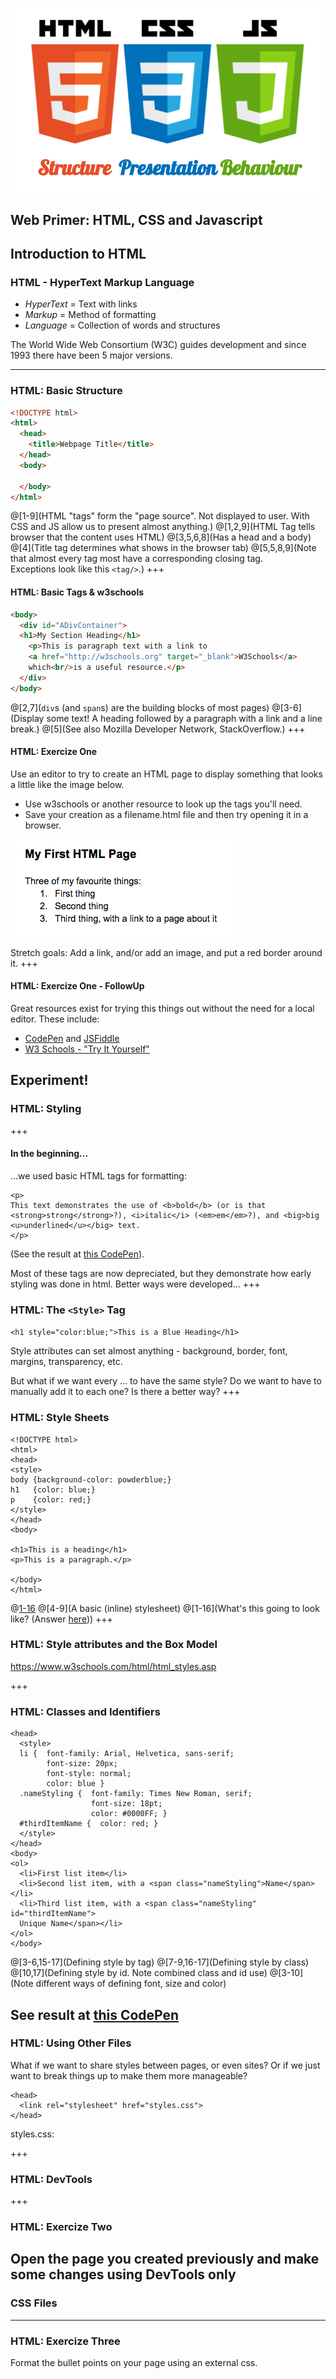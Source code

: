 ![HTML, CSS and Javascript](images/HTML-CSS-JS.png)

Web Primer: HTML, CSS and Javascript
---
## Introduction to HTML

### HTML - HyperText Markup Language

* *HyperText* = Text with links
* *Markup* = Method of formatting
* *Language* = Collection of words and structures

The World Wide Web Consortium (W3C) guides development and since 1993 there have been 5 major versions. 

---
### HTML: Basic Structure

```html
<!DOCTYPE html>
<html>
  <head>
    <title>Webpage Title</title>
  </head>
  <body>

  </body>
</html>
```
@[1-9](HTML "tags" form the "page source". Not displayed to user. With CSS and JS allow us to present almost anything.)
@[1,2,9](HTML Tag tells browser that the content uses HTML)
@[3,5,6,8](Has a head and a body)
@[4](Title tag determines what shows in the browser tab)
@[5,5,8,9](Note that almost every tag most have a corresponding closing tag. <br/>Exceptions look like this `<tag/>`.)
+++
#### HTML: Basic Tags & w3schools

```html
<body>
  <div id="ADivContainer">
  <h1>My Section Heading</h1>
    <p>This is paragraph text with a link to 
    <a href="http://w3schools.org" target="_blank">W3Schools</a> 
    which<br/>is a useful resource.</p>
  </div>
</body>
```
@[2,7](`div`s (and `span`s) are the building blocks of most pages)
@[3-6](Display some text! A heading followed by a paragraph with a link and a line break.)
@[5](See also Mozilla Developer Network, StackOverflow.)
+++
#### HTML: Exercize One

Use an editor to try to create an HTML page to display something that looks a little like the image below. 
* Use w3schools or another resource to look up the tags you'll need.
* Save your creation as a filename.html file and then try opening it in a browser.

![Ex1 screenshot](images/Ex1-screenshot.png)

Stretch goals: Add a link, and/or add an image, and put a red border around it.
+++
#### HTML: Exercize One - FollowUp

Great resources exist for trying this things out without the need for a local editor. These include:

* [CodePen](https://codepen.io) and [JSFiddle](https://jsfiddle.net/)
* [W3 Schools - "Try It Yourself"](https://www.w3schools.com)

Experiment!
---
### HTML: Styling
+++
#### In the beginning...

...we used basic HTML tags for formatting:

```
<p>
This text demonstrates the use of <b>bold</b> (or is that <strong>strong</strong>?), <i>italic</i> (<em>em</em>?), and <big>big <u>underlined</u></big> text.
</p>
```
(See the result at [this CodePen](https://codepen.io/accack/pen/RjmzOJ)).

Most of these tags are now depreciated, but they demonstrate how early styling was done in html. Better ways were developed...
+++
### HTML: The `<Style>` Tag

`<h1 style="color:blue;">This is a Blue Heading</h1>`

Style attributes can set almost anything - background, border, font, margins, transparency, etc.

But what if we want every ... to have the same style? Do we want to have to manually add it to each one? Is there a better way?
+++
### HTML: Style Sheets
```
<!DOCTYPE html>
<html>
<head>
<style>
body {background-color: powderblue;}
h1   {color: blue;}
p    {color: red;}
</style>
</head>
<body>

<h1>This is a heading</h1>
<p>This is a paragraph.</p>

</body>
</html>
```
@[1-16](Discuss...)
@[4-9](A basic (inline) stylesheet)
@[1-16](What's this going to look like? (Answer [here](https://www.w3schools.com/html/tryit.asp?filename=tryhtml_css_internal)))
+++
### HTML: Style attributes and the Box Model

https://www.w3schools.com/html/html_styles.asp

+++
### HTML: Classes and Identifiers
```
<head>
  <style>
  li {  font-family: Arial, Helvetica, sans-serif; 
        font-size: 20px; 
        font-style: normal; 
        color: blue }
  .nameStyling {  font-family: Times New Roman, serif; 
                  font-size: 18pt; 
                  color: #0000FF; }
  #thirdItemName {  color: red; }
  </style>
</head>
<body>
<ol>
  <li>First list item</li>
  <li>Second list item, with a <span class="nameStyling">Name</span></li>
  <li>Third list item, with a <span class="nameStyling" id="thirdItemName">
  Unique Name</span></li>
</ol>
</body>
```
@[3-6,15-17](Defining style by tag)
@[7-9,16-17](Defining style by class)
@[10,17](Defining style by id. Note combined class and id use)
@[3-10](Note different ways of defining font, size and color)

See result at [this CodePen](https://codepen.io/accack/pen/wPLwaz?editors=1000#)
---
### HTML: Using Other Files
What if we want to share styles between pages, or even sites? Or if we just want to break things up to make them more manageable?
```
<head>
  <link rel="stylesheet" href="styles.css">
</head>
```
styles.css:

+++
### HTML: DevTools
+++
### HTML: Exercize Two

Open the page you created previously and make some changes using DevTools only
---
### CSS Files
---
### HTML: Exercize Three

Format the bullet points on your page using an external css.
